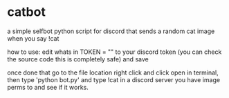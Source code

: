 # catbot
a simple selfbot python script for discord that sends a random cat image when you say !cat

how to use: 
edit whats in TOKEN = "" to your discord token (you can check the source code this is completely safe) and save

once done that go to the file location right click and click open in terminal, then type 'python bot.py' and type !cat in a discord server you have image perms to and see if it works. 
